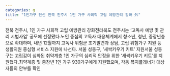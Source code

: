 ```yaml
---
categories: g
title: "1인가구 단신 전북 전주시 1인 가구 사회적 고립 예방관리 강화 外"
---
```

전북 전주시, 1인 가구 사회적 고립 예방관리 강화전라북도 전주시는 ‘고독사 예방 및 관리 시범사업’ 공모에 선정됐다.노인 중심의 고독사 대응체계에서 청소년, 청년, 중장년층으로 확대하며, 내년 12월까지 고독사 위험군 조기발견과 상담, 고립 위험가구 지원 등 생활지원 중심형 서비스 지원에 나선다.	서울 성동구, ‘새싹키우기 키트’ 지원서울 성동구는 고립감이 심화된 취약계층 1인 가구의 심리적 안정을 위한 ‘새싹키우기 키트’를 지원했다.최약계층 및 중장년 1인 가구 930가구에게 지원했으며, 각동 복지플래너가 대상자들의 안부를 확인